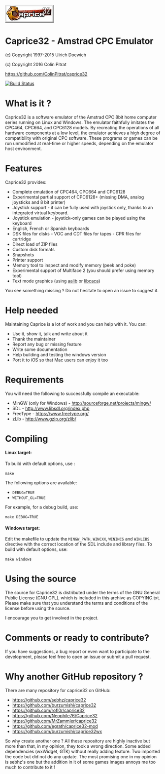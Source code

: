 ![Caprice32 logo](https://raw.githubusercontent.com/ColinPitrat/caprice32/master/resources/cap32logo.bmp)
# Caprice32 - Amstrad CPC Emulator

(c) Copyright 1997-2015 Ulrich Doewich

(c) Copyright 2016 Colin Pitrat

https://github.com/ColinPitrat/caprice32

[![Build Status](https://travis-ci.org/ColinPitrat/caprice32.svg?branch=master)](https://travis-ci.org/ColinPitrat/caprice32)

# What is it ?

Caprice32 is a software emulator of the Amstrad CPC 8bit home computer series running on Linux and Windows. The emulator faithfully imitates the CPC464, CPC664, and CPC6128 models. By recreating the operations of all hardware components at a low level, the emulator achieves a high degree of compatibility with original CPC software. These programs or games can be run unmodified at real-time or higher speeds, depending on the emulator host environment.

# Features

Caprice32 provides:
  * Complete emulation of CPC464, CPC664 and CPC6128
  * Experimental partial support of CPC6128+ (missing DMA, analog joysticks and 8 bit printer)
  * Joystick support - it can be fully used with joystick only, thanks to an integrated virtual keyboard.
  * Joystick emulation - joystick-only games can be played using the keyboard
  * English, French or Spanish keyboards
  * DSK files for disks - VOC and CDT files for tapes - CPR files for cartridge
  * Direct load of ZIP files
  * Custom disk formats
  * Snapshots
  * Printer support
  * Memory tool to inspect and modify memory (peek and poke)
  * Experimental support of Multiface 2 (you should prefer using memory tool)
  * Text mode graphics (using [aalib](http://aa-project.sourceforge.net/aalib/) or [libcaca](http://caca.zoy.org/wiki/libcaca))

You see something missing ? Do not hesitate to open an issue to suggest it.

# Help needed

Maintaining Caprice is a lot of work and you can help with it.
You can:
  * Use it, show it, talk and write about it
  * Thank the maintainer
  * Report any bug or missing feature
  * Write some documentation
  * Help building and testing the windows version
  * Port it to iOS so that Mac users can enjoy it too

# Requirements

You will need the following to successfully compile an executable:

  * MinGW (only for Windows) - http://sourceforge.net/projects/mingw/
  * SDL - http://www.libsdl.org/index.php
  * FreeType - https://www.freetype.org/
  * zLib - http://www.gzip.org/zlib/

# Compiling

#### Linux target:

To build with default options, use :

`make`

The following options are available:

 * `DEBUG=TRUE`
 * `WITHOUT_GL=TRUE`

For example, for a debug build, use:

`make DEBUG=TRUE`

#### Windows target:

Edit the makefile to update the `MINGW_PATH`, `WINCXX`, `WININCS` and `WINLIBS` directive with the correct location of the SDL include and library files.
To build with default options, use:

`make windows`

# Using the source

The source for Caprice32 is distributed under the terms of the GNU General Public License (GNU GPL), which is included in this archive as COPYING.txt. Please make sure that you understand the terms and conditions of the license before using the source.

I encourage you to get involved in the project.

# Comments or ready to contribute?

If you have suggestions, a bug report or even want to participate to the development, please feel free to open an issue or submit a pull request.

# Why another GitHub repository ?

There are many repository for caprice32 on GitHub:

  * https://github.com/sebhz/caprice32
  * https://github.com/burzumishi/caprice32
  * https://github.com/rofl0r/caprice32
  * https://github.com/Neophile76/Caprice32
  * https://github.com/MrZammler/caprice32
  * https://github.com/egrath/caprice32-mod
  * https://github.com/burzumishi/caprice32wx

So why create another one ? All these repository are highly inactive but more than that, in my opinion, they took a wrong direction. Some added dependencies (wxWidget, GTK) without really adding feature. Two imported the code but did not do any update. The most promising one in my opinion is sebhz's one but the addition in it of some games images annoys me too much to contribute to it !
